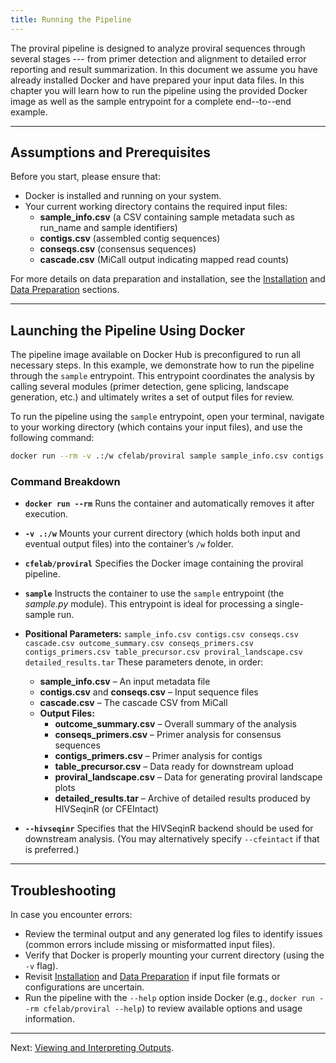 ```yaml
---
title: Running the Pipeline
---
```


The proviral pipeline is designed to analyze proviral sequences through several stages --- from primer detection and alignment to detailed error reporting and result summarization. In this document we assume you have already installed Docker and have prepared your input data files. In this chapter you will learn how to run the pipeline using the provided Docker image as well as the sample entrypoint for a complete end--to--end example.

---

## Assumptions and Prerequisites

Before you start, please ensure that:

- Docker is installed and running on your system.
- Your current working directory contains the required input files:
  - **sample_info.csv** (a CSV containing sample metadata such as run_name and sample identifiers)
  - **contigs.csv** (assembled contig sequences)
  - **conseqs.csv** (consensus sequences)
  - **cascade.csv** (MiCall output indicating mapped read counts)

For more details on data preparation and installation, see the [Installation](installation.html) and [Data Preparation](data_prep.html) sections.

---

## Launching the Pipeline Using Docker

The pipeline image available on Docker Hub is preconfigured to run all necessary steps. In this example, we demonstrate how to run the pipeline through the `sample` entrypoint. This entrypoint coordinates the analysis by calling several modules (primer detection, gene splicing, landscape generation, etc.) and ultimately writes a set of output files for review.

To run the pipeline using the `sample` entrypoint, open your terminal, navigate to your working directory (which contains your input files), and use the following command:

```bash
docker run --rm -v .:/w cfelab/proviral sample sample_info.csv contigs.csv conseqs.csv cascade.csv outcome_summary.csv conseqs_primers.csv contigs_primers.csv table_precursor.csv proviral_landscape.csv detailed_results.tar --cfeintact
```

### Command Breakdown

- **`docker run --rm`**
  Runs the container and automatically removes it after execution.

- **`-v .:/w`**
  Mounts your current directory (which holds both input and eventual output files) into the container’s `/w` folder.

- **`cfelab/proviral`**
  Specifies the Docker image containing the proviral pipeline.

- **`sample`**
  Instructs the container to use the `sample` entrypoint (the *sample.py* module). This entrypoint is ideal for processing a single-sample run.

- **Positional Parameters:**
  `sample_info.csv contigs.csv conseqs.csv cascade.csv outcome_summary.csv conseqs_primers.csv contigs_primers.csv table_precursor.csv proviral_landscape.csv detailed_results.tar`
  These parameters denote, in order:
  - **sample_info.csv** – An input metadata file
  - **contigs.csv** and **conseqs.csv** – Input sequence files
  - **cascade.csv** – The cascade CSV from MiCall
  - **Output Files:**
    - **outcome_summary.csv** – Overall summary of the analysis
    - **conseqs_primers.csv** – Primer analysis for consensus sequences
    - **contigs_primers.csv** – Primer analysis for contigs
    - **table_precursor.csv** – Data ready for downstream upload
    - **proviral_landscape.csv** – Data for generating proviral landscape plots
    - **detailed_results.tar** – Archive of detailed results produced by HIVSeqinR (or CFEIntact)

- **`--hivseqinr`**
  Specifies that the HIVSeqinR backend should be used for downstream analysis. (You may alternatively specify `--cfeintact` if that is preferred.)

---

## Troubleshooting

In case you encounter errors:

- Review the terminal output and any generated log files to identify issues (common errors include missing or misformatted input files).
- Verify that Docker is properly mounting your current directory (using the `-v` flag).
- Revisit [Installation](installation.html) and [Data Preparation](data_prep.html) if input file formats or configurations are uncertain.
- Run the pipeline with the `--help` option inside Docker (e.g., `docker run --rm cfelab/proviral --help`) to review available options and usage information.

---

Next: [Viewing and Interpreting Outputs](interpretation.html).
